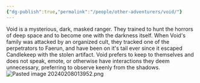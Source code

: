 ```yaml
---
{"dg-publish":true,"permalink":"/people/other-adventurers/void/"}
---
```




Void is a mysterious, dark, masked ranger.  They trained to hunt the horrors of deep space and to become one with the darkness itself. When Void's family was attacked by an organized cult, they tracked one of the perpetrators to Faerun, and have been on it's tail ever since it escaped Candlekeep with the stolen artifact. Void prefers to keep to themselves and does not speak, emote, or otherwise have interactions they deem unnecessary, preferring to observe keenly from the shadows.
![Pasted image 20240208013952.png](/img/user/Z_Attachments/Pasted%20image%2020240208013952.png)
